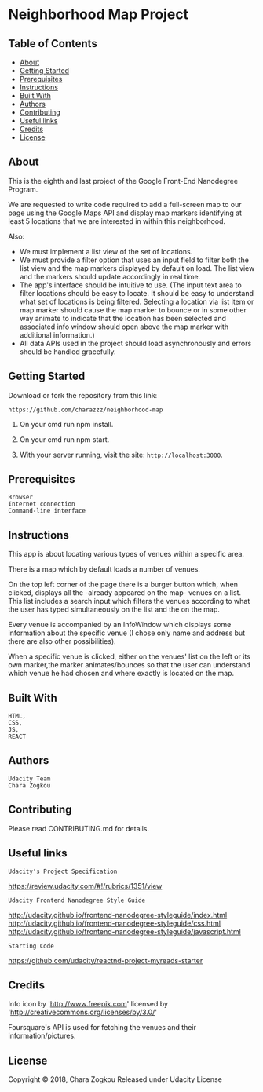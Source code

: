 # Neighborhood Map Project

## Table of Contents

* [About](#about)
* [Getting Started](#gettingStarted)
* [Prerequisites](#prerequisites)
* [Instructions](#instructions)
* [Built With](#builtWith)
* [Authors](#authors)
* [Contributing](#contributing)
* [Useful links](#usefulLinks)
* [Credits](#credits)
* [License](#license)



## About

This is the eighth and last project of the Google Front-End Nanodegree Program. 

We are requested to write code required to add a full-screen map to our page using the Google Maps API and display map markers identifying at least 5 locations that we are interested in within this neighborhood. 

Also:
- We must implement a list view of the set of locations.
- We must provide a filter option that uses an input field to filter both the list view and the map markers displayed by default on load. The list view and the markers should update accordingly in real time.
- The app's interface should be intuitive to use. 
(The input text area to filter locations should be easy to locate. It should be easy to understand what set of locations is being filtered. Selecting a location via list item or map marker should cause the map marker to bounce or in some other way animate to indicate that the location has been selected and associated info window should open above the map marker with additional information.)
- All data APIs used in the project should load asynchronously and errors should be handled gracefully. 


## Getting Started

Download or fork the repository from this link: 
    
    https://github.com/charazzz/neighborhood-map
    

1. On your cmd run npm install.

2. On your cmd run npm start.

3. With your server running, visit the site: `http://localhost:3000`.


## Prerequisites

    Browser
    Internet connection
    Command-line interface
    

## Instructions

This app is about locating various types of venues within a specific area.

There is a map which by default loads a number of venues.

On the top left corner of the page there is a burger button which, when clicked, displays all the -already appeared on the map- venues on a list. This list includes a search input which filters the venues according to what the user has typed simultaneously on the list and the on the map.

Every venue is accompanied by an InfoWindow which displays some information about the specific venue (I chose only name and address but there are also other possibilities).

When a specific venue is clicked, either on the venues' list on the left or its own marker,the marker animates/bounces so that the user can understand which venue he had chosen and where exactly is located on the map.

## Built With

    HTML,
    CSS,
    JS,
    REACT

## Authors

    Udacity Team
    Chara Zogkou
    

## Contributing

Please read CONTRIBUTING.md for details.

## Useful links

    Udacity's Project Specification
https://review.udacity.com/#!/rubrics/1351/view

    Udacity Frontend Nanodegree Style Guide
http://udacity.github.io/frontend-nanodegree-styleguide/index.html
http://udacity.github.io/frontend-nanodegree-styleguide/css.html
http://udacity.github.io/frontend-nanodegree-styleguide/javascript.html

    Starting Code
https://github.com/udacity/reactnd-project-myreads-starter

## Credits

Info icon by 'http://www.freepik.com' licensed by 'http://creativecommons.org/licenses/by/3.0/'

Foursquare's API is used for fetching the venues and their information/pictures.

## License

Copyright © 2018, Chara Zogkou
Released under Udacity License